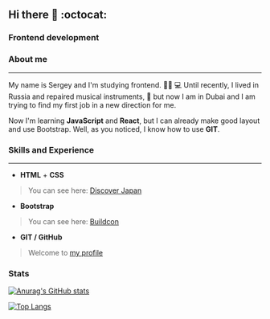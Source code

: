 ## Hi there 👋 :octocat:

### **Frontend development**

### **About me**
---
My name is Sergey and I'm studying frontend. 👨‍🎓 💻 Until recently, I lived in Russia and repaired musical instruments, 🎸 but now I am in Dubai and I am trying to find my first job in a new direction for me.

Now I'm learning **JavaScript** and **React**, but I can already make good layout and use Bootstrap. Well, as you noticed, I know how to use **GIT**.

### **Skills and Experience**
---
* **HTML** + **CSS**
> You can see here: [Discover Japan](https://henry128bit.github.io/discover-japan/)
* **Bootstrap** 
> You can see here: [Buildcon](https://henry128bit.github.io/bootstrap-5-project/)
* **GIT / GitHub**

> Welcome to [my profile](https://github.com/Henry128bit)

### **Stats**

[![Anurag's GitHub stats](https://github-readme-stats.vercel.app/api?username=Henry128bit&hide=stars,contribs&theme=cobalt)](https://github.com/anuraghazra/github-readme-stats)

[![Top Langs](https://github-readme-stats.vercel.app/api/top-langs/?username=Henry128bit)](https://github.com/anuraghazra/github-readme-stats)
